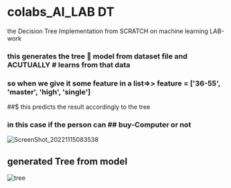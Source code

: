 # colabs_AI_LAB DT
the Decision Tree Implementation from SCRATCH on machine learning LAB-work
### this generates the tree 🎄 model from dataset file and ACUTUALLY # learns from that data
### so when we give it some feature in a list=>> feature = ['36-55', 'master', 'high', 'single']
##$ this predicts the result accordingly to the tree 
### in this case if the person can ## buy-Computer or not
![ScreenShot_20221115083538](https://user-images.githubusercontent.com/67198296/201816823-5027a6e7-8e81-489a-9f32-98756647b96a.png)


## generated Tree from model
![tree](https://user-images.githubusercontent.com/67198296/201816826-40d6a948-d34a-4638-8ec1-83af6045762c.jpg)

